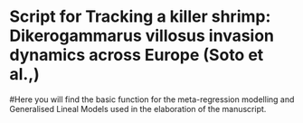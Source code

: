 # Script for Tracking a killer shrimp: Dikerogammarus villosus invasion dynamics across Europe (Soto et al.,)

#Here you will find the basic function for the meta-regression modelling and Generalised Lineal Models used in the elaboration of the manuscript.


